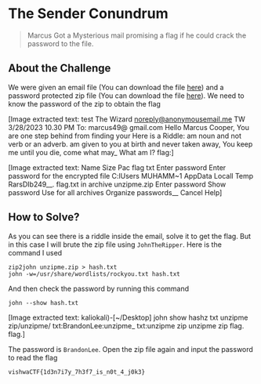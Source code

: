 # The Sender Conundrum
> Marcus Got a Mysterious mail promising a flag if he could crack the password to the file.

## About the Challenge
We were given an email file (You can download the file [here](TheEmail.eml)) and a password protected zip file (You can download the file [here](unzipme.zip)). We need to know the password of the zip to obtain the flag


[Image extracted text: test
The Wizard <noreply@anonymousemail.me>
TW
3/28/2023 10.30 PM
To: marcus49@
gmail.com
Hello Marcus Cooper,
You are one step behind from finding your
Here is a Riddle:
am
noun and not
verb or an adverb.
am given to you at birth and never taken away,
You keep me until you die,
come what may_
What am I?
flag:]


[Image extracted text: Name
Size
Pac
flag txt
Enter password
Enter password for the encrypted file
C:lUsers MUHAMM~1 AppData Locall Temp RarsDIb249__. flag.txt
in archive unzipme.zip
Enter password
Show password
Use for all archives
Organize passwords__
Cancel
Help]


## How to Solve?
As you can see there is a riddle inside the email, solve it to get the flag. But in this case I will brute the zip file using `JohnTheRipper`. Here is the command I used

```
zip2john unzipme.zip > hash.txt
john -w=/usr/share/wordlists/rockyou.txt hash.txt
```

And then check the password by running this command
```
john --show hash.txt
```


[Image extracted text: kaliokali)-[~/Desktop]
john
show hashz
txt
unzipme
zip/unzipme/
txt:BrandonLee:unzipme_
txt:unzipme
zip
unzipme
zip
flag.
flag.]


The password is `BrandonLee`. Open the zip file again and input the password to read the flag

```
vishwaCTF{1d3n7i7y_7h3f7_is_n0t_4_j0k3}
```